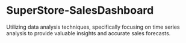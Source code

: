 # SuperStore-SalesDashboard
Utilizing data analysis techniques, specifically focusing on time series analysis to provide valuable insights and accurate sales forecasts.

